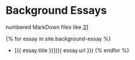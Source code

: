 # Background Essays

numbered MarkDown files like [31](31.html)

{% for essay in site.background-essay %}
- [{{ essay.title }}]({{ essay.url }})
{% endfor %}
